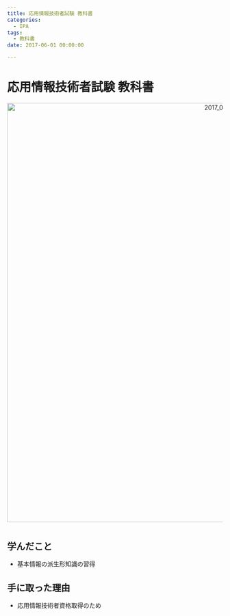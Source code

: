 ```yaml
---
title: 応用情報技術者試験 教科書
categories:
  - IPA 
tags: 
  - 教科書
date: 2017-06-01 00:00:00

---
```


# 応用情報技術者試験 教科書

<div style="text-align:center; margin-bottom: 40px">
<img src="/img/cover/2017_06_ap.jpg" alt="2017_06_ap" title="2017_06_ap" style="width:980px">
</div>

## 学んだこと

- 基本情報の派生形知識の習得

## 手に取った理由

- 応用情報技術者資格取得のため
